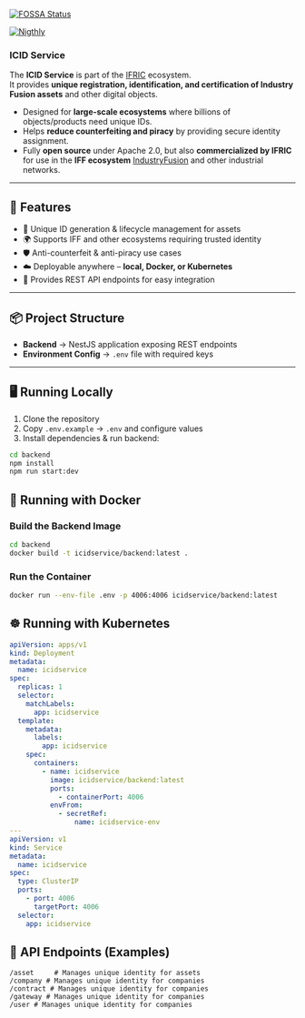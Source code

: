 [![FOSSA Status](https://app.fossa.com/api/projects/git%2Bgithub.com%2FIndustryFusion%2Ficidservice-poc.svg?type=shield&issueType=license)](https://app.fossa.com/projects/git%2Bgithub.com%2FIndustryFusion%2Ficidservice-poc?ref=badge_shield&issueType=license)

[![Nigthly](https://github.com/IndustryFusion/icidservice-poc/actions/workflows/nightly.yaml/badge.svg)](https://github.com/IndustryFusion/icidservice-poc/actions/workflows/nightly.yaml)

### ICID Service

The **ICID Service** is part of the [IFRIC](https://ifric.org) ecosystem.  
It provides **unique registration, identification, and certification of Industry Fusion assets** and other digital objects.  

- Designed for **large-scale ecosystems** where billions of objects/products need unique IDs.  
- Helps **reduce counterfeiting and piracy** by providing secure identity assignment.  
- Fully **open source** under Apache 2.0, but also **commercialized by IFRIC** for use in the **IFF ecosystem** [IndustryFusion](https://industry-fusion.com) and other industrial networks.  

---

## 🚀 Features

- 🔑 Unique ID generation & lifecycle management for assets  
- 🌍 Supports IFF and other ecosystems requiring trusted identity  
- 🛡️ Anti-counterfeit & anti-piracy use cases  
- ☁️ Deployable anywhere – **local, Docker, or Kubernetes**  
- 🔗 Provides REST API endpoints for easy integration  

---

## 📦 Project Structure

- **Backend** → NestJS application exposing REST endpoints  
- **Environment Config** → `.env` file with required keys  

---

## 🖥️ Running Locally

1. Clone the repository  
2. Copy `.env.example` → `.env` and configure values  
3. Install dependencies & run backend:  

```bash
cd backend
npm install
npm run start:dev
```

## 🐳 Running with Docker

### Build the Backend Image
```bash
cd backend
docker build -t icidservice/backend:latest .
```

### Run the Container
```bash
docker run --env-file .env -p 4006:4006 icidservice/backend:latest
```

## ☸️ Running with Kubernetes

```yaml
apiVersion: apps/v1
kind: Deployment
metadata:
  name: icidservice
spec:
  replicas: 1
  selector:
    matchLabels:
      app: icidservice
  template:
    metadata:
      labels:
        app: icidservice
    spec:
      containers:
        - name: icidservice
          image: icidservice/backend:latest
          ports:
            - containerPort: 4006
          envFrom:
            - secretRef:
                name: icidservice-env
---
apiVersion: v1
kind: Service
metadata:
  name: icidservice
spec:
  type: ClusterIP
  ports:
    - port: 4006
      targetPort: 4006
  selector:
    app: icidservice
```

## 🔌 API Endpoints (Examples)

```http
/asset     # Manages unique identity for assets
/company # Manages unique identity for companies
/contract # Manages unique identity for companies
/gateway # Manages unique identity for companies
/user # Manages unique identity for companies
```

